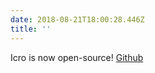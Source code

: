 ```yaml
---
date: 2018-08-21T18:00:28.446Z
title: ''
---
```

Icro is now open-source!
[Github](https://github.com/hartlco/Icro)

